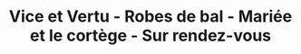 ---
title: "Vice et Vertu - Robes de bal - Mariée et le cortège - Sur rendez-vous"
url: /trois-rivieres/vice-et-vertu-robes-de-bal-mariee-et-le-cortege-sur-rendez-vous/
shop: Kleidung
---